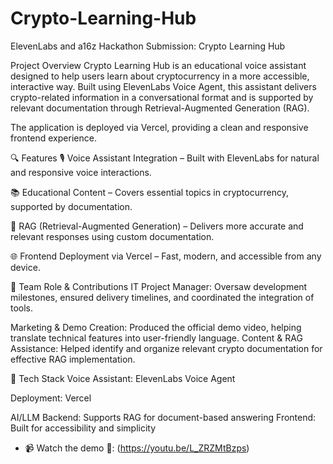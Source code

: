 # Crypto-Learning-Hub
ElevenLabs and a16z Hackathon Submission: Crypto Learning Hub

Project Overview
Crypto Learning Hub is an educational voice assistant designed to help users learn about cryptocurrency in a more accessible, interactive way. Built using ElevenLabs Voice Agent, this assistant delivers crypto-related information in a conversational format and is supported by relevant documentation through Retrieval-Augmented Generation (RAG).

The application is deployed via Vercel, providing a clean and responsive frontend experience.

🔍 Features
🎙️ Voice Assistant Integration – Built with ElevenLabs for natural and responsive voice interactions.

📚 Educational Content – Covers essential topics in cryptocurrency, supported by documentation.

🧠 RAG (Retrieval-Augmented Generation) – Delivers more accurate and relevant responses using custom documentation.

🌐 Frontend Deployment via Vercel – Fast, modern, and accessible from any device.

👥 Team Role & Contributions
IT Project Manager: Oversaw development milestones, ensured delivery timelines, and coordinated the integration of tools.

Marketing & Demo Creation: Produced the official demo video, helping translate technical features into user-friendly language.
Content & RAG Assistance: Helped identify and organize relevant crypto documentation for effective RAG implementation.

🚀 Tech Stack
Voice Assistant: ElevenLabs Voice Agent

Deployment: Vercel

AI/LLM Backend: Supports RAG for document-based answering
Frontend: Built for accessibility and simplicity

- 📹 Watch the demo 🎥: (https://youtu.be/L_ZRZMtBzps)
